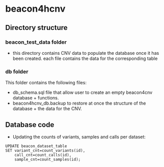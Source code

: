 # beacon4hcnv

## Directory structure
### beacon_test_data folder
- this directory contains CNV data to populate the database once it has been created.
each file contains the data for the corresponding table

### db folder
This folder contains the following files:
- db_schema.sql file that allow user to create an empty beacon4cnv database + functions.
- beacon4hcnv_db.backup to restore at once the structure of the database + the data for the CNV.


## Database code
 * Updating the counts of variants, samples and calls per dataset:
```
UPDATE beacon_dataset_table
SET variant_cnt=count_variants(id),
    call_cnt=count_calls(id),
    sample_cnt=count_samples(id);
```


